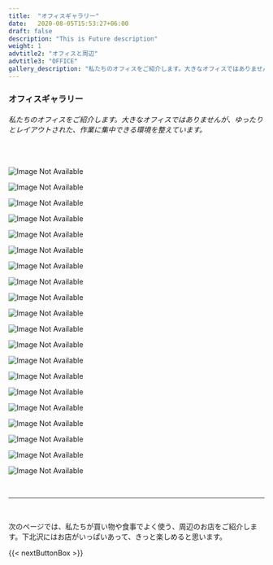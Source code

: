 ```yaml
---
title:  "オフィスギャラリー"
date:   2020-08-05T15:53:27+06:00
draft: false
description: "This is Future description"
weight: 1
advtitle2: "オフィスと周辺"
advtitle3: "OFFICE"
gallery_description: "私たちのオフィスをご紹介します。大きなオフィスではありませんが、ゆったりとレイアウトされた、作業に集中できる環境を整えています。"
---
```


### **オフィスギャラリー**

###### 私たちのオフィスをご紹介します。大きなオフィスではありませんが、ゆったりとレイアウトされた、作業に集中できる環境を整えています。
&nbsp;


![Image Not Available](galleryimg1.jpg "TITLE")

![Image Not Available](galleryimg2.jpg "TITLE")

![Image Not Available](galleryimg3.jpg "TITLE")

![Image Not Available](galleryimg4.jpg "TITLE")

![Image Not Available](galleryimg5.jpg "TITLE")

![Image Not Available](galleryimg6.jpg "TITLE")

![Image Not Available](galleryimg7.jpg "TITLE")

![Image Not Available](galleryimg8.jpg "TITLE")

![Image Not Available](galleryimg9.jpg "TITLE")

![Image Not Available](galleryimg10.jpg "TITLE")

![Image Not Available](galleryimg11.jpg "TITLE")

![Image Not Available](galleryimg12.jpg "TITLE")

![Image Not Available](galleryimg13.jpg "TITLE")

![Image Not Available](galleryimg14.jpg "TITLE")

![Image Not Available](galleryimg15.jpg "TITLE")

![Image Not Available](galleryimg16.jpg "TITLE")

![Image Not Available](galleryimg17.jpg "TITLE")

![Image Not Available](galleryimg18.jpg "TITLE")

![Image Not Available](galleryimg19.jpg "TITLE")

![Image Not Available](galleryimg20.jpg "TITLE")

&nbsp; 

----
&nbsp; 

次のページでは、私たちが買い物や食事でよく使う、周辺のお店をご紹介します。下北沢にはお店がいっぱいあって、きっと楽しめると思います。

{{< nextButtonBox >}}
